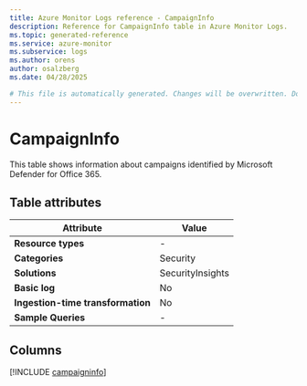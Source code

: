 ```yaml
---
title: Azure Monitor Logs reference - CampaignInfo
description: Reference for CampaignInfo table in Azure Monitor Logs.
ms.topic: generated-reference
ms.service: azure-monitor
ms.subservice: logs
ms.author: orens
author: osalzberg
ms.date: 04/28/2025

# This file is automatically generated. Changes will be overwritten. Do not change this file directly.
---
```


# CampaignInfo

This table shows information about campaigns identified by Microsoft Defender for Office 365.


## Table attributes

|Attribute|Value|
|---|---|
|**Resource types**|-|
|**Categories**|Security|
|**Solutions**| SecurityInsights|
|**Basic log**|No|
|**Ingestion-time transformation**|No|
|**Sample Queries**|-|



## Columns
  
[!INCLUDE [campaigninfo](~/reusable-content/ce-skilling/azure/includes/azure-monitor/reference/tables/campaigninfo-include.md)]
